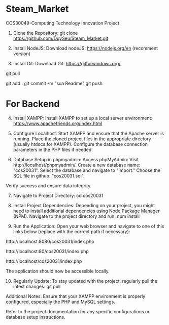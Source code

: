 # Steam_Market
COS30049-Computing Technology Innovation Project
1. Clone the Repository:
git clone https://github.com/DuySeu/Steam_Market.git

2. Install NodeJS:
Download nodeJS: https://nodejs.org/en (recomment version)

3. Install Git:
Download Git: https://gitforwindows.org/

git pull

git add .
git commit -m "sua Readme"
git push

# For Backend
4. Install XAMPP:
Install XAMPP to set up a local server environment: https://www.apachefriends.org/index.html

5. Configure Localhost:
Start XAMPP and ensure that the Apache server is running. Place the cloned project files in the appropriate directory (usually htdocs for XAMPP). Configure the database connection parameters in the PHP files if needed.

6. Database Setup in phpmyadmin:
Access phpMyAdmin: Visit http://localhost/phpmyadmin/. Create a new database name: "cos20031". Select the database and navigate to "Import." Choose the SQL file in github: "cos20031.sql".

Verify success and ensure data integrity.

7. Navigate to Project Directory:
cd cos20031
8. Install Project Dependencies:
Depending on your project, you might need to install additional dependencies using Node Package Manager (NPM). Navigate to the project directory and run: npm install

9. Run the Application:
Open your web browser and navigate to one of this links below (replace with the correct path if necessary):

http://localhost:8080/cos20031/index.php

http://localhost:80/cos20031/index.php

http://localhost/cos20031/index.php

The application should now be accessible locally.

10. Regularly Update:
To stay updated with the project, regularly pull the latest changes: git pull

Additional Notes:
Ensure that your XAMPP environment is properly configured, especially the PHP and MySQL settings.

Refer to the project documentation for any specific configurations or database setup instructions.
